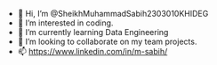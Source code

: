 - 👋 Hi, I’m @SheikhMuhammadSabih2303010KHIDEG
- 👀 I’m interested in coding.
- 🌱 I’m currently learning Data Engineering
- 💞️ I’m looking to collaborate on my team projects.
- 📫 https://www.linkedin.com/in/m-sabih/

<!---
SheikhMuhammadSabih2303010KHIDEG/SheikhMuhammadSabih2303010KHIDEG is a ✨ special ✨ repository because its `README.md` (this file) appears on your GitHub profile.
You can click the Preview link to take a look at your changes.
--->
